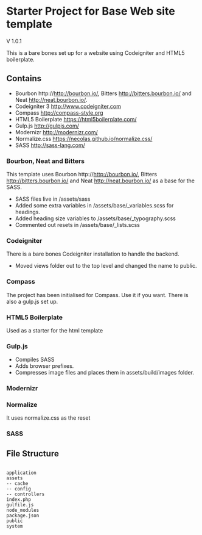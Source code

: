 # Starter Project for Base Web site template

V 1.0.1

This is a bare bones set up for a website using Codeigniter and HTML5 boilerplate.

## Contains
* Bourbon http://http://bourbon.io/, Bitters http://bitters.bourbon.io/ and Neat http://neat.bourbon.io/.
* Codeigniter 3 http://www.codeigniter.com
* Compass  http://compass-style.org
* HTML5 Boilerplate https://html5boilerplate.com/
* Gulp.js http://gulpjs.com/
* Modernizr http://modernizr.com/
* Normalize.css  https://necolas.github.io/normalize.css/
* SASS http://sass-lang.com/

### Bourbon, Neat and Bitters

This template uses Bourbon http://http://bourbon.io/, Bitters http://bitters.bourbon.io/ and Neat http://neat.bourbon.io/ as a base for the SASS.

* SASS files live in /assets/sass
* Added some extra variables in /assets/base/_variables.scss for headings.
* Added heading size variables to /assets/base/_typography.scss
* Commented out resets in /assets/base/_lists.scss

### Codeigniter

There is a bare bones Codeigniter installation to handle the backend.

* Moved views folder out to the top level and changed the name to public.

### Compass

The project has been initialised for Compass. Use it if you want. There is also a gulp.js set up.

### HTML5 Boilerplate

Used as a starter for the html template

### Gulp.js

* Compiles SASS
* Adds browser prefixes.
* Compresses image files and places them in assets/build/images folder.


### Modernizr

### Normalize

It uses normalize.css as the reset

### SASS



## File Structure
<code>
application
assets
-- cache
-- config
-- controllers
index.php
gulfile.js
node_modules
package.json
public
system
</code>
